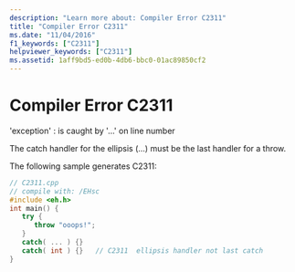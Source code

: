 ```yaml
---
description: "Learn more about: Compiler Error C2311"
title: "Compiler Error C2311"
ms.date: "11/04/2016"
f1_keywords: ["C2311"]
helpviewer_keywords: ["C2311"]
ms.assetid: 1aff9bd5-ed0b-4db6-bbc0-01ac89850cf2
---
```

# Compiler Error C2311

'exception' : is caught by '...' on line number

The catch handler for the ellipsis (...) must be the last handler for a throw.

The following sample generates C2311:

```cpp
// C2311.cpp
// compile with: /EHsc
#include <eh.h>
int main() {
   try {
      throw "ooops!";
   }
   catch( ... ) {}
   catch( int ) {}   // C2311  ellipsis handler not last catch
}
```
